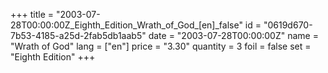 +++
title = "2003-07-28T00:00:00Z_Eighth_Edition_Wrath_of_God_[en]_false"
id = "0619d670-7b53-4185-a25d-2fab5db1aab5"
date = "2003-07-28T00:00:00Z"
name = "Wrath of God"
lang = ["en"]
price = "3.30"
quantity = 3
foil = false
set = "Eighth Edition"
+++
